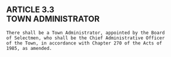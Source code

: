 ## ARTICLE 3.3<br/>TOWN ADMINISTRATOR

```
There shall be a Town Administrator, appointed by the Board
of Selectmen, who shall be the Chief Administrative Officer
of the Town, in accordance with Chapter 270 of the Acts of
1985, as amended.
```

